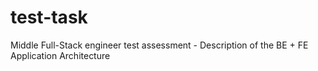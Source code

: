 # test-task
Middle Full-Stack engineer test assessment - Description of the BE + FE Application Architecture
